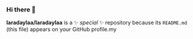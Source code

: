 ### Hi there 👋

**laradaylaa/laradaylaa** is a ✨ _special_ ✨ repository because its `README.md` (this file) appears on your GitHub profile.my 



